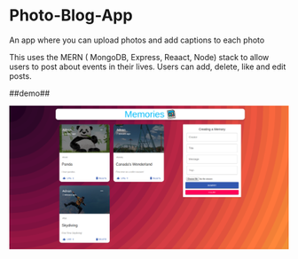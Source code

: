 # Photo-Blog-App
An app where you can upload photos and add captions to each photo

This uses the MERN ( MongoDB, Express, Reaact, Node) stack to allow users to post about events in their lives. Users can add, delete, like and edit posts. 

##demo##

<p> <img src = "AppPicture.png"> </p>
